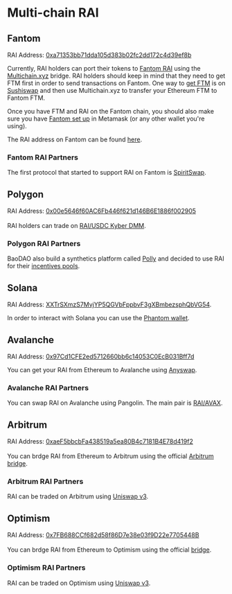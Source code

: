 # Multi-chain RAI

## Fantom

RAI Address: [0xa71353bb71dda105d383b02fc2dd172c4d39ef8b](https://ftmscan.com/address/0xa71353bb71dda105d383b02fc2dd172c4d39ef8b)

Currently, RAI holders can port their tokens to [Fantom RAI](https://ftmscan.com/token/0xa71353bb71dda105d383b02fc2dd172c4d39ef8b) using the [Multichain.xyz](https://multichain.xyz) bridge. RAI holders should keep in mind that they need to get FTM first in order to send transactions on Fantom. One way to [get FTM](https://fantom.foundation/where-to-buy-ftm/) is on [Sushiswap](https://app.sushi.com/swap) and then use Multichain.xyz to transfer your Ethereum FTM to Fantom FTM.

Once you have FTM and RAI on the Fantom chain, you should also make sure you have [Fantom set up](https://docs.fantom.foundation/tutorials/set-up-metamask) in Metamask (or any other wallet you're using).

The RAI address on Fantom can be found [here](https://ftmscan.com/token/0xa71353bb71dda105d383b02fc2dd172c4d39ef8b).

### Fantom RAI Partners

The first protocol that started to support RAI on Fantom is [SpiritSwap](https://app.spiritswap.finance/#/).

## Polygon

RAI Address: [0x00e5646f60AC6Fb446f621d146B6E1886f002905](https://polygonscan.com/address/0x00e5646f60ac6fb446f621d146b6e1886f002905)\
\
RAI holders can trade on [RAI/USDC Kyber DMM](https://polygon-info.dmm.exchange/pair/0x00e5646f60ac6fb446f621d146b6e1886f002905\_0x2791bca1f2de4661ed88a30c99a7a9449aa84174).&#x20;

### Polygon RAI Partners

BaoDAO also build a synthetics platform called [Polly](https://pollyfinance.com/?ref=null) and decided to use RAI for their [incentives pools](https://gov.bao.finance/t/accelerated-polly-tokenomics-proposal/813).

## Solana

RAI Address: [XXTrSXmzS7MvjYP5QGVbFppbvF3gXBmbezsphQbVG54](https://explorer.solana.com/address/XXTrSXmzS7MvjYP5QGVbFppbvF3gXBmbezsphQbVG54).

In order to interact with Solana you can use the [Phantom wallet](https://phantom.app).&#x20;

## Avalanche

RAI Address: [0x97Cd1CFE2ed5712660bb6c14053C0EcB031Bff7d](https://cchain.explorer.avax.network/address/0x97Cd1CFE2ed5712660bb6c14053C0EcB031Bff7d/transactions)

You can get your RAI from Ethereum to Avalanche using [Anyswap](https://anyswap.exchange/#/bridge?bridgetoken=0x97cd1cfe2ed5712660bb6c14053c0ecb031bff7d\&network=43114).

### Avalanche RAI Partners

You can swap RAI on Avalanche using Pangolin. The main pair is [RAI/AVAX](https://info.pangolin.exchange/#/pair/0xd89dd8dcef91bee0a46d57681473b5ce824d3adf).

## Arbitrum

RAI Address: [0xaeF5bbcbFa438519a5ea80B4c7181B4E78d419f2](https://arbiscan.io/token/0xaef5bbcbfa438519a5ea80b4c7181b4e78d419f2)\
\
You can brdge RAI from Ethereum to Arbitrum using the official [Arbitrum bridge](https://bridge.arbitrum.io).

### Arbitrum RAI Partners

RAI can be traded on Arbitrum using [Uniswap v3](https://app.uniswap.org/#/swap).

## Optimism

RAI Address: [0x7FB688CCf682d58f86D7e38e03f9D22e7705448B](https://optimistic.etherscan.io/token/0x7FB688CCf682d58f86D7e38e03f9D22e7705448B)\
\
You can brdge RAI from Ethereum to Optimism using the official [bridge](https://gateway.optimism.io).

### Optimism RAI Partners

RAI can be traded on Optimism using [Uniswap v3](https://app.uniswap.org/#/swap).
